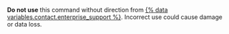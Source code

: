 **Do not use** this command without direction from [{% data variables.contact.enterprise_support %}](/enterprise/admin/guides/enterprise-support/). Incorrect use could cause damage or data loss.
